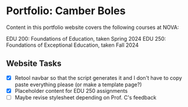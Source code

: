 # Portfolio: Camber Boles

Content in this portfolio website covers the following courses at NOVA:

EDU 200: Foundations of Education, taken Spring 2024
EDU 250: Foundations of Exceptional Education, taken Fall 2024

## Website Tasks

- [x]   Retool navbar so that the script generates it and I don't have to
        copy paste everything please (or make a template page?)
- [x]   Placeholder content for EDU 250 assignments
- [ ]   Maybe revise stylesheet depending on Prof. C's feedback
